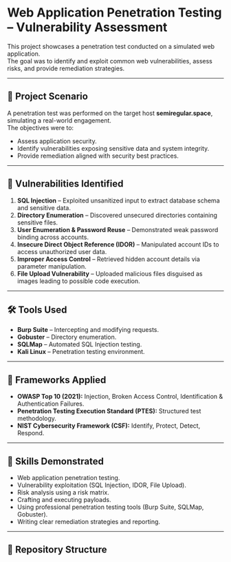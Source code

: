 # Web Application Penetration Testing – Vulnerability Assessment

This project showcases a penetration test conducted on a simulated web application.  
The goal was to identify and exploit common web vulnerabilities, assess risks, and provide remediation strategies.

---

## 📌 Project Scenario
A penetration test was performed on the target host **semiregular.space**, simulating a real-world engagement.  
The objectives were to:
- Assess application security.
- Identify vulnerabilities exposing sensitive data and system integrity.
- Provide remediation aligned with security best practices.

---

## 🔎 Vulnerabilities Identified
1. **SQL Injection** – Exploited unsanitized input to extract database schema and sensitive data.  
2. **Directory Enumeration** – Discovered unsecured directories containing sensitive files.  
3. **User Enumeration & Password Reuse** – Demonstrated weak password binding across accounts.  
4. **Insecure Direct Object Reference (IDOR)** – Manipulated account IDs to access unauthorized user data.  
5. **Improper Access Control** – Retrieved hidden account details via parameter manipulation.  
6. **File Upload Vulnerability** – Uploaded malicious files disguised as images leading to possible code execution.

---

## 🛠️ Tools Used
- **Burp Suite** – Intercepting and modifying requests.  
- **Gobuster** – Directory enumeration.  
- **SQLMap** – Automated SQL Injection testing.  
- **Kali Linux** – Penetration testing environment.  

---

## 🧩 Frameworks Applied
- **OWASP Top 10 (2021):** Injection, Broken Access Control, Identification & Authentication Failures.  
- **Penetration Testing Execution Standard (PTES):** Structured test methodology.  
- **NIST Cybersecurity Framework (CSF):** Identify, Protect, Detect, Respond.  

---

## 🔑 Skills Demonstrated
- Web application penetration testing.  
- Vulnerability exploitation (SQL Injection, IDOR, File Upload).  
- Risk analysis using a risk matrix.  
- Crafting and executing payloads.  
- Using professional penetration testing tools (Burp Suite, SQLMap, Gobuster).  
- Writing clear remediation strategies and reporting.  

---

## 📂 Repository Structure
